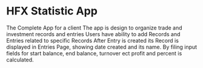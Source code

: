 # HFX Statistic App
The Complete App for a client
The app is design to organize trade and investment records and entries
Users have ability to add Records and Entries related to specific Records
After Entry is created its Record is displayed in Entries Page, showing date created and its name.
By filing input fields for start balance, end balance, turnover ect profit and percent is calculated.
